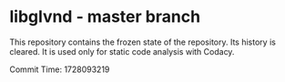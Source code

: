 # libglvnd - master branch

This repository contains the frozen state of the repository.
Its history is cleared. It is used only for static code
analysis with Codacy.

Commit Time: 1728093219